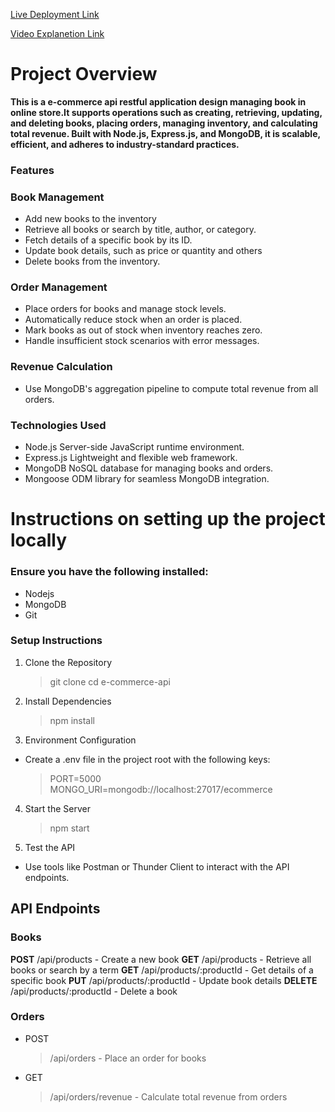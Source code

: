 [Live Deployment Link](https://assaignment-2-book-store.vercel.app/)

[Video Explanetion Link](https://drive.google.com/file/d/1BVU_TGM8sBNNpAM_4m-AyfTn-vdxFTe7/view?usp=sharing)

# Project Overview

**This is a e-commerce api restful application design managing book in online store.It supports operations such as creating, retrieving, updating, and deleting books, placing orders, managing inventory, and calculating total revenue. Built with Node.js, Express.js, and MongoDB, it is scalable, efficient, and adheres to industry-standard practices.**

### Features

### Book Management

- Add new books to the inventory
- Retrieve all books or search by title, author, or category.
- Fetch details of a specific book by its ID.
- Update book details, such as price or quantity and others
- Delete books from the inventory.

### Order Management

- Place orders for books and manage stock levels.
- Automatically reduce stock when an order is placed.
- Mark books as out of stock when inventory reaches zero.
- Handle insufficient stock scenarios with error messages.

### Revenue Calculation

- Use MongoDB's aggregation pipeline to compute total revenue from all orders.

### Technologies Used

- Node.js Server-side JavaScript runtime environment.
- Express.js Lightweight and flexible web framework.
- MongoDB NoSQL database for managing books and orders.
- Mongoose ODM library for seamless MongoDB integration.

# Instructions on setting up the project locally

### Ensure you have the following installed:

- Nodejs
- MongoDB
- Git

### Setup Instructions

1. Clone the Repository
   > git clone <repository-url>
   > cd e-commerce-api
2. Install Dependencies

   > npm install

3. Environment Configuration

- Create a .env file in the project root with the following keys:
  > PORT=5000
  > MONGO_URI=mongodb://localhost:27017/ecommerce

4. Start the Server

   > npm start

5. Test the API

- Use tools like Postman or Thunder Client to interact with the API endpoints.

## API Endpoints

### Books

**POST** /api/products - Create a new book
**GET** /api/products - Retrieve all books or search by a term
**GET** /api/products/:productId - Get details of a specific book
**PUT** /api/products/:productId - Update book details
**DELETE** /api/products/:productId - Delete a book

### Orders

- POST
  > /api/orders - Place an order for books
- GET
  > /api/orders/revenue - Calculate total revenue from orders
